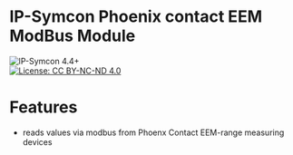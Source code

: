 # IP-Symcon Phoenix contact EEM ModBus Module
![IP-Symcon 4.4+](https://img.shields.io/badge/IP--Symcon-4.4+-blue.svg)<br />
[![License: CC BY-NC-ND 4.0](https://img.shields.io/badge/License-CC%20BY--NC--ND%204.0-lightgrey.svg)](https://creativecommons.org/licenses/by-nc-nd/4.0/)<br />

# Features
* reads values via modbus from Phoenx Contact EEM-range measuring devices
